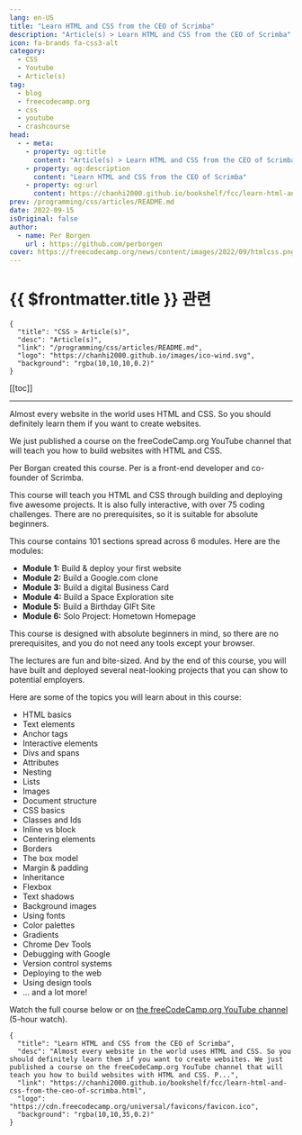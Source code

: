 ```yaml
---
lang: en-US
title: "Learn HTML and CSS from the CEO of Scrimba"
description: "Article(s) > Learn HTML and CSS from the CEO of Scrimba"
icon: fa-brands fa-css3-alt
category:
  - CSS
  - Youtube
  - Article(s)
tag:
  - blog
  - freecodecamp.org
  - css
  - youtube
  - crashcourse
head:
  - - meta:
    - property: og:title
      content: "Article(s) > Learn HTML and CSS from the CEO of Scrimba"
    - property: og:description
      content: "Learn HTML and CSS from the CEO of Scrimba"
    - property: og:url
      content: https://chanhi2000.github.io/bookshelf/fcc/learn-html-and-css-from-the-ceo-of-scrimba.html
prev: /programming/css/articles/README.md
date: 2022-09-15
isOriginal: false
author:
  - name: Per Borgen
    url : https://github.com/perborgen
cover: https://freecodecamp.org/news/content/images/2022/09/htmlcss.png
---
```


# {{ $frontmatter.title }} 관련

```component VPCard
{
  "title": "CSS > Article(s)",
  "desc": "Article(s)",
  "link": "/programming/css/articles/README.md",
  "logo": "https://chanhi2000.github.io/images/ico-wind.svg",
  "background": "rgba(10,10,10,0.2)"
}
```

[[toc]]

---

<SiteInfo
  name="Learn HTML and CSS from the CEO of Scrimba"
  desc="Almost every website in the world uses HTML and CSS. So you should definitely learn them if you want to create websites. We just published a course on the freeCodeCamp.org YouTube channel that will teach you how to build websites with HTML and CSS. P..."
  url="https://freecodecamp.org/news/learn-html-and-css-from-the-ceo-of-scrimba"
  logo="https://cdn.freecodecamp.org/universal/favicons/favicon.ico"
  preview="https://freecodecamp.org/news/content/images/2022/09/htmlcss.png"/>

Almost every website in the world uses HTML and CSS. So you should definitely learn them if you want to create websites.

We just published a course on the freeCodeCamp.org YouTube channel that will teach you how to build websites with HTML and CSS.

Per Borgan created this course. Per is a front-end developer and co-founder of Scrimba.

This course will teach you HTML and CSS through building and deploying five awesome projects. It is also fully interactive, with over 75 coding challenges. There are no prerequisites, so it is suitable for absolute beginners.

This course contains 101 sections spread across 6 modules. Here are the modules:

- **Module 1:** Build & deploy your first website
- **Module 2:** Build a Google.com clone
- **Module 3:** Build a digital Business Card
- **Module 4:** Build a Space Exploration site
- **Module 5:** Build a Birthday GIFt Site
- **Module 6:** Solo Project: Hometown Homepage

This course is designed with absolute beginners in mind, so there are no prerequisites, and you do not need any tools except your browser.

The lectures are fun and bite-sized. And by the end of this course, you will have built and deployed several neat-looking projects that you can show to potential employers.

Here are some of the topics you will learn about in this course:

- HTML basics
- Text elements
- Anchor tags
- Interactive elements
- Divs and spans
- Attributes
- Nesting
- Lists
- Images
- Document structure
- CSS basics
- Classes and Ids
- Inline vs block
- Centering elements
- Borders
- The box model
- Margin & padding
- Inheritance
- Flexbox
- Text shadows
- Background images
- Using fonts
- Color palettes
- Gradients
- Chrome Dev Tools
- Debugging with Google
- Version control systems
- Deploying to the web
- Using design tools
- … and a lot more!

Watch the full course below or on [<VPIcon icon="fa-brands fa-youtube"/>the freeCodeCamp.org YouTube channel](https://youtu.be/a_iQb1lnAEQ) (5-hour watch).

<VidStack src="youtube/a_iQb1lnAEQ" />

<!-- TODO: add ARTICLE CARD -->
```component VPCard
{
  "title": "Learn HTML and CSS from the CEO of Scrimba",
  "desc": "Almost every website in the world uses HTML and CSS. So you should definitely learn them if you want to create websites. We just published a course on the freeCodeCamp.org YouTube channel that will teach you how to build websites with HTML and CSS. P...",
  "link": "https://chanhi2000.github.io/bookshelf/fcc/learn-html-and-css-from-the-ceo-of-scrimba.html",
  "logo": "https://cdn.freecodecamp.org/universal/favicons/favicon.ico",
  "background": "rgba(10,10,35,0.2)"
}
```

